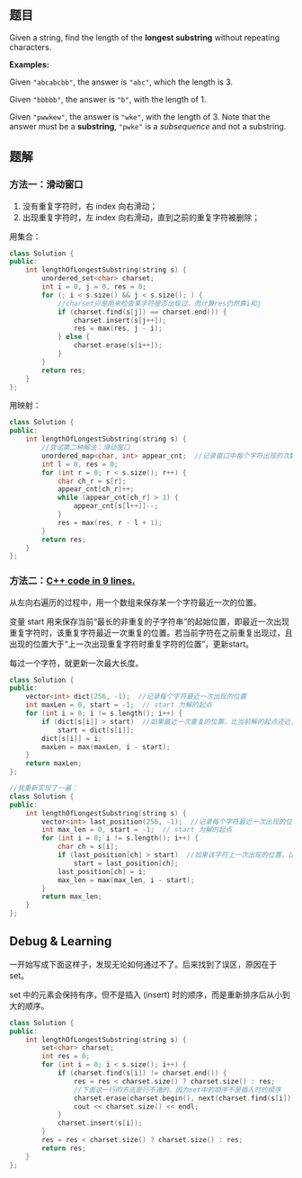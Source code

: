 ## 题目

Given a string, find the length of the **longest substring** without repeating characters.

**Examples:**

Given `"abcabcbb"`, the answer is `"abc"`, which the length is 3.

Given `"bbbbb"`, the answer is `"b"`, with the length of 1.

Given `"pwwkew"`, the answer is `"wke"`, with the length of 3. Note that the answer must be a **substring**, `"pwke"` is a *subsequence* and not a substring.



## 题解

### 方法一：滑动窗口

1. 没有重复字符时，右 index 向右滑动；
2. 出现重复字符时，左 index 向右滑动，直到之前的重复字符被删除；

用集合：

```cpp
class Solution {
public:
    int lengthOfLongestSubstring(string s) {
        unordered_set<char> charset;
        int i = 0, j = 0, res = 0;
        for (; i < s.size() && j < s.size(); ) {
            //charset只是用来检查某字符是否出现过，而计算res仍然靠i和j
            if (charset.find(s[j]) == charset.end()) {
                charset.insert(s[j++]);
                res = max(res, j - i);
            } else {
                charset.erase(s[i++]);
            }
        }
        return res;
    }
};
```

用映射：

```c++
class Solution {
public:
    int lengthOfLongestSubstring(string s) {
        //尝试第二种解法：滑动窗口
        unordered_map<char, int> appear_cnt;  //记录窗口中每个字符出现的次数
        int l = 0, res = 0;
        for (int r = 0; r < s.size(); r++) {
            char ch_r = s[r];
            appear_cnt[ch_r]++;
            while (appear_cnt[ch_r] > 1) {
                appear_cnt[s[l++]]--;
            }
            res = max(res, r - l + 1);
        }
        return res;
    }
};
```



### 方法二：[C++ code in 9 lines.](https://leetcode.com/problems/longest-substring-without-repeating-characters/discuss/1737/C++-code-in-9-lines.)

从左向右遍历的过程中，用一个数组来保存某一个字符最近一次的位置。

变量 start 用来保存当前“最长的非重复的子字符串”的起始位置，即最近一次出现重复字符时，该重复字符最近一次重复的位置。若当前字符在之前重复出现过，且出现的位置大于“上一次出现重复字符时重复字符的位置”，更新start。

每过一个字符，就更新一次最大长度。

```cpp
class Solution {
public:
    vector<int> dict(256, -1);  //记录每个字符最近一次出现的位置
    int maxLen = 0, start = -1;  // start 为解的起点
    for (int i = 0; i != s.length(); i++) {
        if (dict[s[i]] > start)  //如果最近一次重复的位置，比当前解的起点还近，则更新这个起点
            start = dict[s[i]];
        dict[s[i]] = i;
        maxLen = max(maxLen, i - start);
    }
    return maxLen;
};
```

```c++
//我重新实现了一遍：
class Solution {
public:
    int lengthOfLongestSubstring(string s) {
        vector<int> last_position(256, -1);  //记录每个字符最近一次出现的位置
        int max_len = 0, start = -1;  // start 为解的起点
        for (int i = 0; i != s.length(); i++) {
            char ch = s[i];
            if (last_position[ch] > start)  //如果该字符上一次出现的位置，比现有解的起点还靠后，则更新解的起点
                start = last_position[ch];
            last_position[ch] = i;
            max_len = max(max_len, i - start);
        }
        return max_len;
    }
};
```







## Debug & Learning

一开始写成下面这样子，发现无论如何通过不了。后来找到了误区，原因在于 set。

set 中的元素会保持有序，但不是插入 (insert) 时的顺序，而是重新排序后从小到大的顺序。

```cpp
class Solution {
public:
    int lengthOfLongestSubstring(string s) {
        set<char> charset;
        int res = 0;
        for (int i = 0; i < s.size(); i++) {
            if (charset.find(s[i]) != charset.end()) {
                res = res < charset.size() ? charset.size() : res;
                //下面这一行的方法是行不通的，因为set中的顺序不是插入时的顺序
                charset.erase(charset.begin(), next(charset.find(s[i])));
                cout << charset.size() << endl;
            }
            charset.insert(s[i]);
        }
        res = res < charset.size() ? charset.size() : res;
        return res;
    }
};
```

